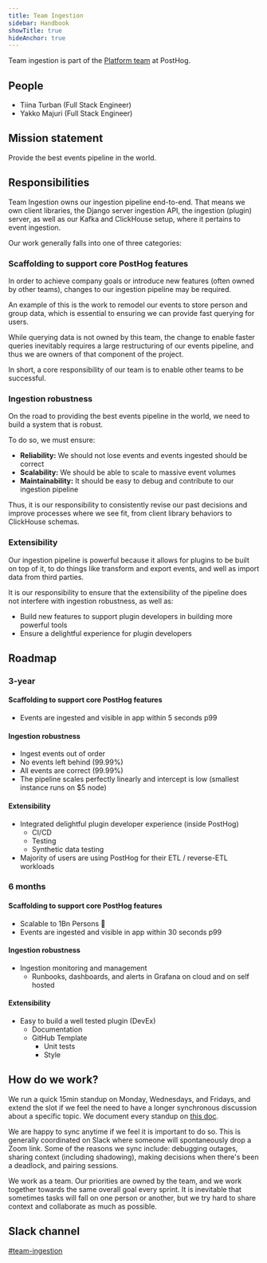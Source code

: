 ```yaml
---
title: Team Ingestion
sidebar: Handbook
showTitle: true
hideAnchor: true
---
```


Team ingestion is part of the [Platform team](/handbook/people/team-structure/platform) at PostHog.

## People

- Tiina Turban (Full Stack Engineer)
- Yakko Majuri (Full Stack Engineer)

## Mission statement

Provide the best events pipeline in the world.

## Responsibilities

Team Ingestion owns our ingestion pipeline end-to-end. That means we own client libraries, the Django server ingestion API, the ingestion (plugin) server, as well as our Kafka and ClickHouse setup, where it pertains to event ingestion.

Our work generally falls into one of three categories:

### Scaffolding to support core PostHog features

In order to achieve company goals or introduce new features (often owned by other teams), changes to our ingestion pipeline may be required.

An example of this is the work to remodel our events to store person and group data, which is essential to ensuring we can provide fast querying for users.

While querying data is not owned by this team, the change to enable faster queries inevitably requires a large restructuring of our events pipeline, and thus we are owners of that component of the project.

In short, a core responsibility of our team is to enable other teams to be successful.

### Ingestion robustness

On the road to providing the best events pipeline in the world, we need to build a system that is robust. 

To do so, we must ensure:

- **Reliability:** We should not lose events and events ingested should be correct
- **Scalability:** We should be able to scale to massive event volumes
- **Maintainability:** It should be easy to debug and contribute to our ingestion pipeline

Thus, it is our responsibility to consistently revise our past decisions and improve processes where we see fit, from client library behaviors to ClickHouse schemas.

### Extensibility

Our ingestion pipeline is powerful because it allows for plugins to be built on top of it, to do things like transform and export events, and well as import data from third parties.

It is our responsibility to ensure that the extensibility of the pipeline does not interfere with ingestion robustness, as well as:

- Build new features to support plugin developers in building more powerful tools
- Ensure a delightful experience for plugin developers

## Roadmap

### 3-year

#### Scaffolding to support core PostHog features

- Events are ingested and visible in app within 5 seconds p99

#### Ingestion robustness

- Ingest events out of order
- No events left behind (99.99%)
- All events are correct (99.99%)
- The pipeline scales perfectly linearly and intercept is low (smallest instance runs on $5 node)

#### Extensibility

- Integrated delightful plugin developer experience (inside PostHog)
    - CI/CD
    - Testing
    - Synthetic data testing
- Majority of users are using PostHog for their ETL / reverse-ETL workloads 

### 6 months

#### Scaffolding to support core PostHog features

- Scalable to 1Bn Persons 🎉
- Events are ingested and visible in app within 30 seconds p99

#### Ingestion robustness

- Ingestion monitoring and management
    - Runbooks, dashboards, and alerts in Grafana on cloud and on self hosted


#### Extensibility

- Easy to build a well tested plugin (DevEx)
    - Documentation
    - GitHub Template
        - Unit tests
        - Style


## How do we work?

We run a quick 15min standup on Monday, Wednesdays, and Fridays, and extend the slot if we feel the need to have a longer synchronous discussion about a specific topic. We document every standup on [this doc](https://docs.google.com/document/d/1iHeef4lWQ4rSBXmaM6A9_GHmARXax7If4B0duo8gFSE/edit?usp=sharing).

We are happy to sync anytime if we feel it is important to do so. This is generally coordinated on Slack where someone will spontaneously drop a Zoom link. Some of the reasons we sync include: debugging outages, sharing context (including shadowing), making decisions when there's been a deadlock, and pairing sessions.

We work as a team. Our priorities are owned by the team, and we work together towards the same overall goal every sprint. It is inevitable that sometimes tasks will fall on one person or another, but we try hard to share context and collaborate as much as possible. 


## Slack channel

[#team-ingestion](https://posthog.slack.com/messages/team-ingestion)

